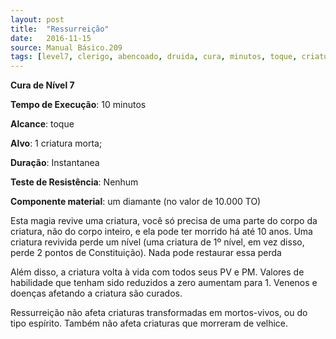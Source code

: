 ```yaml
---
layout: post
title:  "Ressurreição"
date:   2016-11-15
source: Manual Básico.209
tags: [level7, clerigo, abencoado, druida, cura, minutos, toque, criatura, instantanea, nenhum, componente]
---
```


**Cura de Nível 7**

**Tempo de Execução**: 10 minutos

**Alcance**: toque

**Alvo**: 1 criatura morta;

**Duração**: Instantanea

**Teste de Resistência**: Nenhum

**Componente material**: um diamante (no valor de 10.000 TO)

Esta magia revive uma criatura, você só precisa de uma parte do corpo da criatura, não do corpo inteiro, e ela pode ter morrido há até 10 anos. 
Uma criatura revivida perde um nível (uma criatura de 1º nível, em vez disso, perde 2 pontos de Constituição). Nada pode restaurar essa perda

Além disso, a criatura volta à vida com todos seus PV e PM. Valores de habilidade que tenham sido reduzidos a zero aumentam para 1. Venenos e doenças afetando a criatura são curados.

Ressurreição não afeta criaturas transformadas em mortos-vivos, ou do tipo espírito. Também não afeta criaturas que morreram de velhice.
